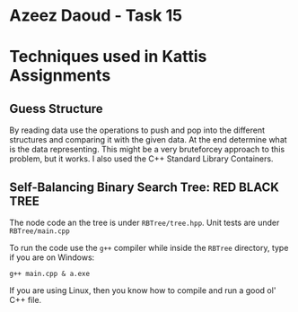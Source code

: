 # Azeez Daoud - Task 15

# Techniques used in Kattis Assignments
## Guess Structure
By reading data use the operations to push and pop into the different structures and comparing it with the given data.
At the end determine what is the data representing.
This might be a very bruteforcey approach to this problem, but it works. I also used the C++ Standard Library Containers.

## Self-Balancing Binary Search Tree: RED BLACK TREE
The node code an the tree is under `RBTree/tree.hpp`. Unit tests are under `RBTree/main.cpp`

To run the code use the `g++` compiler while inside the `RBTree` directory, type if you are on Windows:
```
g++ main.cpp & a.exe
```

If you are using Linux, then you know how to compile and run a good ol' C++ file.
